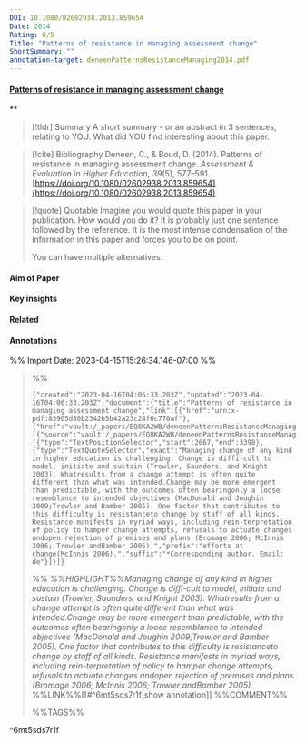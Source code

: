 ```yaml
---
DOI: 10.1080/02602938.2013.859654
Date: 2014
Rating: 0/5
Title: "Patterns of resistance in managing assessment change"
ShortSummary: ""
annotation-target: deneenPatternsResistanceManaging2014.pdf
---
```



#### [Patterns of resistance in managing assessment change](deneenPatternsResistanceManaging2014.pdf)
**



> [!tldr] Summary
> A short summary - or an abstract in 3 sentences, relating to YOU. What did YOU find interesting about this paper. 

> [!cite] Bibliography
>Deneen, C., & Boud, D. (2014). Patterns of resistance in managing assessment change. _Assessment & Evaluation in Higher Education_, _39_(5), 577–591. [https://doi.org/10.1080/02602938.2013.859654](https://doi.org/10.1080/02602938.2013.859654)

> [!quote] Quotable
> Imagine you would quote this paper in your publication. How would you do it? It is probably just one sentence followed by the reference. It is the most intense condensation of the information in this paper and forces you to be on point. 
> 
> You can have multiple alternatives. 


#### Aim of Paper


#### Key insights 


#### Related

#### Annotations





%% Import Date: 2023-04-15T15:26:34.146-07:00 %%


>%%
>```annotation-json
>{"created":"2023-04-16T04:06:33.203Z","updated":"2023-04-16T04:06:33.203Z","document":{"title":"Patterns of resistance in managing assessment change","link":[{"href":"urn:x-pdf:83905d80b2342b5b42a23c24f6c770af"},{"href":"vault:/_papers/EQ8KA2WB/deneenPatternsResistanceManaging2014.pdf"}],"documentFingerprint":"83905d80b2342b5b42a23c24f6c770af"},"uri":"vault:/_papers/EQ8KA2WB/deneenPatternsResistanceManaging2014.pdf","target":[{"source":"vault:/_papers/EQ8KA2WB/deneenPatternsResistanceManaging2014.pdf","selector":[{"type":"TextPositionSelector","start":2667,"end":3398},{"type":"TextQuoteSelector","exact":"Managing change of any kind in higher education is challenging. Change is diffi-cult to model, initiate and sustain (Trowler, Saunders, and Knight 2003). Whatresults from a change attempt is often quite different than what was intended.Change may be more emergent than predictable, with the outcomes often bearingonly a loose resemblance to intended objectives (MacDonald and Joughin 2009;Trowler and Bamber 2005). One factor that contributes to this difficulty is resistanceto change by staff of all kinds. Resistance manifests in myriad ways, including rein-terpretation of policy to hamper change attempts, refusals to actuate changes andopen rejection of premises and plans (Bromage 2006; McInnis 2006; Trowler andBamber 2005).","prefix":"efforts at change(McInnis 2006).","suffix":"*Corresponding author. Email: de"}]}]}
>```
>%%
>*%%HIGHLIGHT%%Managing change of any kind in higher education is challenging. Change is diffi-cult to model, initiate and sustain (Trowler, Saunders, and Knight 2003). Whatresults from a change attempt is often quite different than what was intended.Change may be more emergent than predictable, with the outcomes often bearingonly a loose resemblance to intended objectives (MacDonald and Joughin 2009;Trowler and Bamber 2005). One factor that contributes to this difficulty is resistanceto change by staff of all kinds. Resistance manifests in myriad ways, including rein-terpretation of policy to hamper change attempts, refusals to actuate changes andopen rejection of premises and plans (Bromage 2006; McInnis 2006; Trowler andBamber 2005).*
>%%LINK%%[[#^6mt5sds7r1f|show annotation]]
>%%COMMENT%%
>
>%%TAGS%%
>
^6mt5sds7r1f
